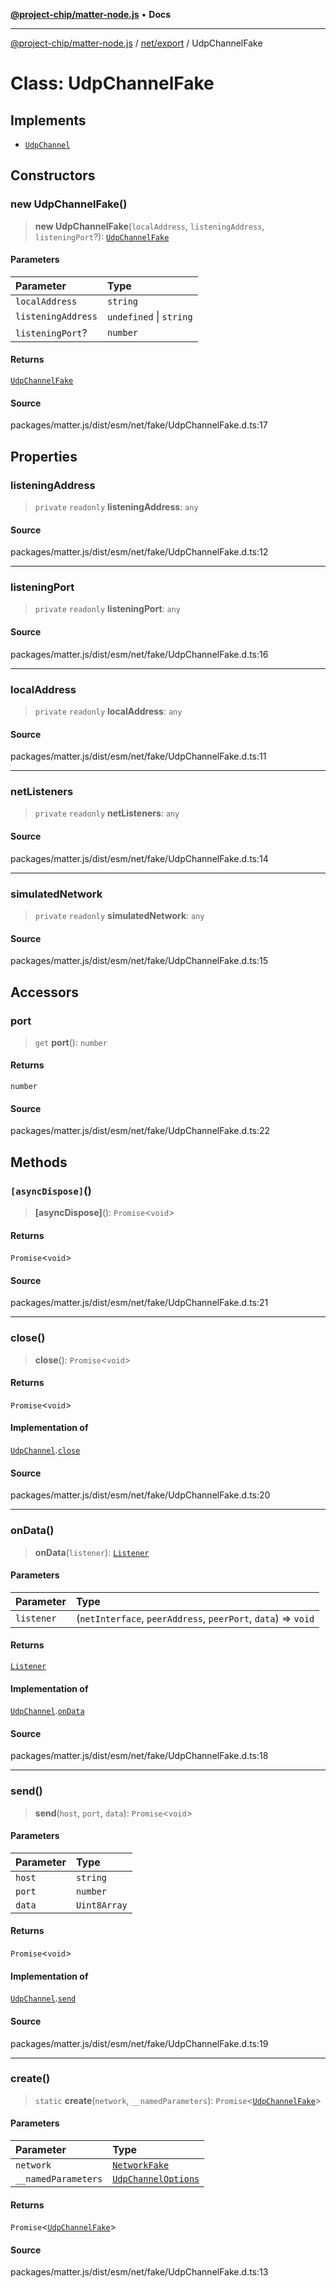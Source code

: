 [**@project-chip/matter-node.js**](../../../README.md) • **Docs**

***

[@project-chip/matter-node.js](../../../modules.md) / [net/export](../README.md) / UdpChannelFake

# Class: UdpChannelFake

## Implements

- [`UdpChannel`](../interfaces/UdpChannel.md)

## Constructors

### new UdpChannelFake()

> **new UdpChannelFake**(`localAddress`, `listeningAddress`, `listeningPort`?): [`UdpChannelFake`](UdpChannelFake.md)

#### Parameters

| Parameter | Type |
| :------ | :------ |
| `localAddress` | `string` |
| `listeningAddress` | `undefined` \| `string` |
| `listeningPort`? | `number` |

#### Returns

[`UdpChannelFake`](UdpChannelFake.md)

#### Source

packages/matter.js/dist/esm/net/fake/UdpChannelFake.d.ts:17

## Properties

### listeningAddress

> `private` `readonly` **listeningAddress**: `any`

#### Source

packages/matter.js/dist/esm/net/fake/UdpChannelFake.d.ts:12

***

### listeningPort

> `private` `readonly` **listeningPort**: `any`

#### Source

packages/matter.js/dist/esm/net/fake/UdpChannelFake.d.ts:16

***

### localAddress

> `private` `readonly` **localAddress**: `any`

#### Source

packages/matter.js/dist/esm/net/fake/UdpChannelFake.d.ts:11

***

### netListeners

> `private` `readonly` **netListeners**: `any`

#### Source

packages/matter.js/dist/esm/net/fake/UdpChannelFake.d.ts:14

***

### simulatedNetwork

> `private` `readonly` **simulatedNetwork**: `any`

#### Source

packages/matter.js/dist/esm/net/fake/UdpChannelFake.d.ts:15

## Accessors

### port

> `get` **port**(): `number`

#### Returns

`number`

#### Source

packages/matter.js/dist/esm/net/fake/UdpChannelFake.d.ts:22

## Methods

### `[asyncDispose]`()

> **\[asyncDispose\]**(): `Promise`\<`void`\>

#### Returns

`Promise`\<`void`\>

#### Source

packages/matter.js/dist/esm/net/fake/UdpChannelFake.d.ts:21

***

### close()

> **close**(): `Promise`\<`void`\>

#### Returns

`Promise`\<`void`\>

#### Implementation of

[`UdpChannel`](../interfaces/UdpChannel.md).[`close`](../interfaces/UdpChannel.md#close)

#### Source

packages/matter.js/dist/esm/net/fake/UdpChannelFake.d.ts:20

***

### onData()

> **onData**(`listener`): [`Listener`](../../../exports/common/interfaces/Listener.md)

#### Parameters

| Parameter | Type |
| :------ | :------ |
| `listener` | (`netInterface`, `peerAddress`, `peerPort`, `data`) => `void` |

#### Returns

[`Listener`](../../../exports/common/interfaces/Listener.md)

#### Implementation of

[`UdpChannel`](../interfaces/UdpChannel.md).[`onData`](../interfaces/UdpChannel.md#ondata)

#### Source

packages/matter.js/dist/esm/net/fake/UdpChannelFake.d.ts:18

***

### send()

> **send**(`host`, `port`, `data`): `Promise`\<`void`\>

#### Parameters

| Parameter | Type |
| :------ | :------ |
| `host` | `string` |
| `port` | `number` |
| `data` | `Uint8Array` |

#### Returns

`Promise`\<`void`\>

#### Implementation of

[`UdpChannel`](../interfaces/UdpChannel.md).[`send`](../interfaces/UdpChannel.md#send)

#### Source

packages/matter.js/dist/esm/net/fake/UdpChannelFake.d.ts:19

***

### create()

> `static` **create**(`network`, `__namedParameters`): `Promise`\<[`UdpChannelFake`](UdpChannelFake.md)\>

#### Parameters

| Parameter | Type |
| :------ | :------ |
| `network` | [`NetworkFake`](NetworkFake.md) |
| `__namedParameters` | [`UdpChannelOptions`](../interfaces/UdpChannelOptions.md) |

#### Returns

`Promise`\<[`UdpChannelFake`](UdpChannelFake.md)\>

#### Source

packages/matter.js/dist/esm/net/fake/UdpChannelFake.d.ts:13
